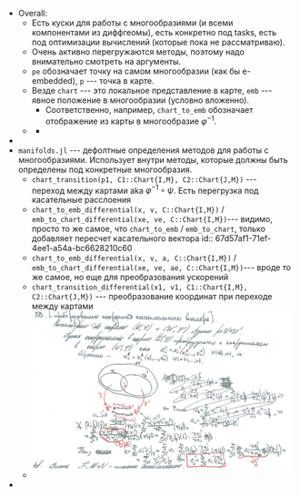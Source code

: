 - Overall:
	- Есть куски для работы с многообразиями (и всеми компонентами из диффгеомы), есть конкретно под tasks, есть под оптимизации вычислений (которые пока не рассматриваю).
	- Очень активно перегружаются методы, поэтому надо внимательно смотреть на аргументы.
	- `pe` обозначает точку на самом многообразии (как бы e-embedded), `p` --- точка в карте.
	- Везде `chart` --- это локальное представление в карте, `emb` --- явное положение в многообразии (условно вложенно).
		- Соответственно, например, `chart_to_emb` обозначает отображение из карты в многообразие $\varphi^{-1}$.
	-
		-
-
- `manifolds.jl` --- дефолтные определения методов для работы с многообразиями. Использует внутри методы, которые должны быть определены под конкретные многообразия.
	- `chart_transition(p1, C1::Chart{I,M}, C2::Chart{J,M})` --- переход между картами aka $\varphi^{-1} \circ \psi$. Есть перегрузка под касательные расслоения
	- `chart_to_emb_differential(x, v, C::Chart{I,M})` / `emb_to_chart_differential(xe, ve, C::Chart{I,M})`--- видимо, просто то же самое, что `chart_to_emb` / `emb_to_chart`, только добавляет пересчет касательного вектора
	  id:: 67d57af1-71ef-4ee1-a54a-bc6628210c60
	- `chart_to_emb_differential(x, v, a, C::Chart{I,M})` / `emb_to_chart_differential(xe, ve, ae, C::Chart{I,M})`--- вроде то же самое, но еще для преобразования ускорений
	- `chart_transition_differential(x1, v1, C1::Chart{I,M}, C2::Chart{J,M})` --- преобразование координат при переходе между картами ![Screenshot from 2025-03-15 16-06-20.png](../assets/Screenshot_from_2025-03-15_16-06-20_1742044514512_0.png)
	-
-